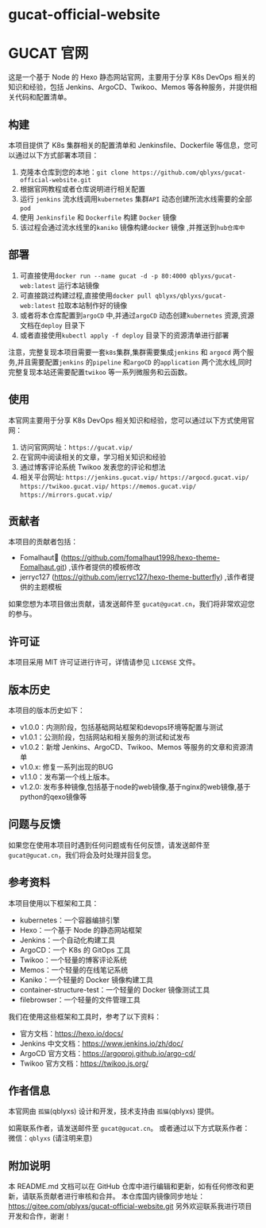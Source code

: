 # gucat-official-website

# GUCAT 官网

这是一个基于 Node 的 Hexo 静态网站官网，主要用于分享 K8s DevOps 相关的知识和经验，包括 Jenkins、ArgoCD、Twikoo、Memos 等各种服务，并提供相关代码和配置清单。

## 构建

本项目提供了 K8s 集群相关的配置清单和 Jenkinsfile、Dockerfile 等信息，您可以通过以下方式部署本项目：

1. 克隆本仓库到您的本地：`git clone https://github.com/qblyxs/gucat-official-website.git`
2. 根据官网教程或者仓库说明进行相关配置
3. 运行 `jenkins` 流水线调用`kubernetes` 集群`API` 动态创建所流水线需要的全部`pod` 
4. 使用 `Jenkinsfile` 和 `Dockerfile` 构建 `Docker` 镜像 
5. 该过程会通过流水线里的`kaniko` 镜像构建`docker` 镜像 ,并推送到`hub仓库中`

## 部署

1. 可直接使用`docker run --name gucat -d -p 80:4000 qblyxs/gucat-web:latest` 运行本站镜像
2. 可直接跳过构建过程,直接使用`docker pull qblyxs/qblyxs/gucat-web:latest` 拉取本站制作好的镜像
3. 或者将本仓库配置到`argoCD` 中,并通过`argoCD` 动态创建`kubernetes` 资源,资源文档在`deploy` 目录下
4. 或者直接使用`kubectl apply -f deploy` 目录下的资源清单进行部署


注意，完整复现本项目需要一套`k8s`集群,集群需要集成`jenkins` 和 `argocd` 两个服务,并且需要配置`jenkins` 的`pipeline` 和`argoCD` 的`application` 两个流水线,同时完整复现本站还需要配置`twikoo` 等一系列微服务和云函数。

## 使用

本官网主要用于分享 K8s DevOps 相关知识和经验，您可以通过以下方式使用官网：

1. 访问官网网址：`https://gucat.vip/`
2. 在官网中阅读相关的文章，学习相关知识和经验
3. 通过博客评论系统 Twikoo 发表您的评论和想法
4. 相关平台网址: `https://jenkins.gucat.vip/` `https://argocd.gucat.vip/` `https://twikoo.gucat.vip/` `https://memos.gucat.vip/` `https://mirrors.gucat.vip/`


## 贡献者

本项目的贡献者包括：

- Fomalhaut🥝 (https://github.com/fomalhaut1998/hexo-theme-Fomalhaut.git) ,该作者提供的模板修改
- jerryc127 (https://github.com/jerryc127/hexo-theme-butterfly) ,该作者提供的主题模板

如果您想为本项目做出贡献，请发送邮件至 `gucat@gucat.cn`，我们将非常欢迎您的参与。

## 许可证

本项目采用 MIT 许可证进行许可，详情请参见 `LICENSE` 文件。

## 版本历史

本项目的版本历史如下：

- v1.0.0：内测阶段，包括基础网站框架和devops环境等配置与测试
- v1.0.1：公测阶段，包括网站和相关服务的测试和试发布
- v1.0.2：新增 Jenkins、ArgoCD、Twikoo、Memos 等服务的文章和资源清单
- v1.0.x: 修复一系列出现的BUG
- v1.1.0：发布第一个线上版本。
- v1.2.0: 发布多种镜像,包括基于node的web镜像,基于nginx的web镜像,基于python的qexo镜像等

## 问题与反馈

如果您在使用本项目时遇到任何问题或有任何反馈，请发送邮件至 `gucat@gucat.cn`，我们将会及时处理并回复您。

## 参考资料

本项目使用以下框架和工具：

- kubernetes：一个容器编排引擎
- Hexo：一个基于 Node 的静态网站框架
- Jenkins：一个自动化构建工具
- ArgoCD：一个 K8s 的 GitOps 工具
- Twikoo：一个轻量的博客评论系统
- Memos：一个轻量的在线笔记系统
- Kaniko：一个轻量的 Docker 镜像构建工具
- container-structure-test：一个轻量的 Docker 镜像测试工具
- filebrowser：一个轻量的文件管理工具

我们在使用这些框架和工具时，参考了以下资料：

- 官方文档：https://hexo.io/docs/
- Jenkins 中文文档：https://www.jenkins.io/zh/doc/
- ArgoCD 官方文档：https://argoproj.github.io/argo-cd/
- Twikoo 官方文档：https://twikoo.js.org/

## 作者信息

本官网由 `孤猫`(qblyxs) 设计和开发，技术支持由 `孤猫`(qblyxs) 提供。

如需联系作者，请发送邮件至 `gucat@gucat.cn`。
或者通过以下方式联系作者：
微信：`qblyxs` (请注明来意)

## 附加说明

本 README.md 文档可以在 GitHub 仓库中进行编辑和更新，如有任何修改和更新，请联系贡献者进行审核和合并。
本仓库国内镜像同步地址：https://gitee.com/qblyxs/gucat-official-website.git
另外欢迎联系我进行项目开发和合作，谢谢！